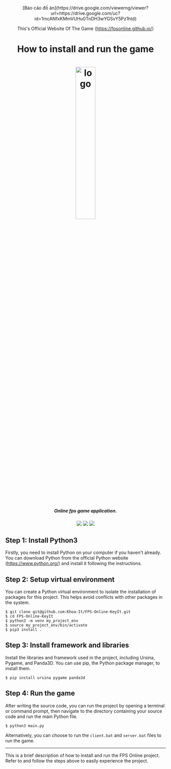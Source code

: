 <p align="center">[Báo cáo đồ án](https://drive.google.com/viewerng/viewer?url=https://drive.google.com/uc?id=1mcANfxKMmVUHu0TnDH3wYGSvY5Pz1htd)</p> 
<p align="center">This's Official Website Of The Game (<a href="https://fpsonline.github.io/">https://fpsonline.github.io/</a>)</p>
<h1 align="center">How to install and run the game</h1>
<h1 align="center"><img src="https://github.com/Khoa-It/FPS-Online-KeyIt/assets/104067198/2bd2dbc4-70e6-49c9-bb0e-ad5f112f7d18" alt="logo" width="35%"></h1>
<h5 align="center"><i align="center">Online fps game application.</i></h5>
<p align="center">
  <img src="https://img.shields.io/badge/release-coming%20soon-blue">
  <img src="https://img.shields.io/github/license/raudio-project/raudio-server?color=red">
  <img src="https://img.shields.io/github/issues/raudio-project/raudio-server?color=green">
</p>
<h2>Step 1: Install Python3</h2>
<p>Firstly, you need to install Python on your computer if you haven't already. You can download Python from the official Python website (<a href="https://www.python.org/">https://www.python.org/</a>) and install it following the instructions.</p>

<h2>Step 2: Setup virtual environment</h2>
<p>You can create a Python virtual environment to isolate the installation of packages for this project. This helps avoid conflicts with other packages in the system.</p>
<pre><code>$ git clone git@github.com:Khoa-It/FPS-Online-KeyIt.git
$ cd FPS-Online-KeyIt
$ python3 -m venv my_project_env
$ source my_project_env/bin/activate
$ pip3 install .
</code></pre>

<h2>Step 3: Install framework and libraries</h2>
<p>Install the libraries and framework used in the project, including Ursina, Pygame, and Panda3D. You can use pip, the Python package manager, to install them.</p>
<pre><code>$ pip install ursina pygame panda3d
</code></pre>

<h2>Step 4: Run the game</h2>
<p>After writing the source code, you can run the project by opening a terminal or command prompt, then navigate to the directory containing your source code and run the main Python file.</p>
<pre><code>$ python3 main.py
</code></pre>
<p>Alternatively, you can choose to run the <code>client.bat</code> and <code>server.bat</code> files to run the game.</p>

<hr>

<p>This is a brief description of how to install and run the FPS Online project. Refer to and follow the steps above to easily experience the project.</p>



